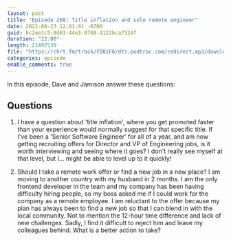 ```yaml
---
layout: post
title: "Episode 268: Title inflation and solo remote engineer"
date: 2021-08-23 12:01:01 -0700
guid: bc2ee1c5-8d63-44e1-9708-4122bca7324f
duration: "22:00"
length: 21497539
file: "https://chrt.fm/track/FD81F6/dts.podtrac.com/redirect.mp3/download.softskills.audio/sse-268.mp3"
categories: episode
enable_comments: true
---
```


In this episode, Dave and Jamison answer these questions:

## Questions

1. I have a question about 'title inflation', where you get promoted faster than your experience would normally suggest for that specific title. If I've been a 'Senior Software Engineer' for all of a year, and am now getting recruiting offers for Director and VP of Engineering jobs, is it worth interviewing and seeing where it goes? I don't really see myself at that level, but I... might be able to level up to it quickly!


2. Should I take a remote work offer or find a new job in a new place?
   I am moving to another country with my husband in 2 months. I am the only frontend developer in the team and my company has been having difficulty hiring people, so my boss asked me if I could work for the company as a remote employee. I am reluctant to the offer because my plan has always been to find a new job so that I can blend in with the local community. Not to mention the 12-hour time difference and lack of new challenges. Sadly, I find it difficult to reject him and leave my colleagues behind. What is a better action to take?
